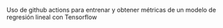 Uso de github actions para entrenar y obtener métricas de un modelo de regresión lineal con Tensorflow
